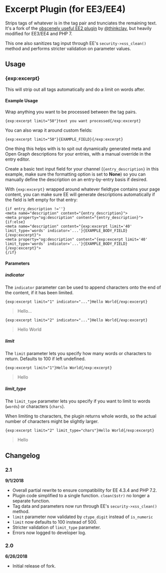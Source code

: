# Excerpt Plugin (for EE3/EE4)
Strips tags of whatever is in the tag pair and trunciates the remaining text. It's a fork of the [obscenely useful EE2 plugin](https://github.com/thinkclay/ExpressionEngine-Excerpt-Plugin) by [@thinkclay](https://github.com/thinkclay), but heavily modified for EE3/EE4 and PHP 7.

This one also sanitizes tag input through EE's `security->xss_clean()` method and performs stricter validation on parameter values.

## Usage

### {exp:excerpt}
This will strip out all tags automatically and do a limit on words after.

#### Example Usage
Wrap anything you want to be processed between the tag pairs.

```{exp:excerpt limit="50"}text you want processed{/exp:excerpt}```

You can also wrap it around custom fields:

```{exp:excerpt limit="50"}{EXAMPLE_FIELD}{/exp:excerpt}```

One thing this helps with is to spit out dynamically generated meta and Open Graph descriptions for your entries, with a manual override in the entry editor.

Create a basic text input field for your channel (`{entry_description}` in this example, make sure the formatting option is set to **None**) so you can manually define the description on an entry-by-entry basis if desired.

With `{exp:excerpt}` wrapped around whatever fieldtype contains your page content, you can make sure EE will generate descriptions automatically if the field is left empty for that entry:

```
{if entry_description !=''}
<meta name="description" content="{entry_description}">
<meta property="og:description" content="{entry_description}">
{if:else}
<meta name="description" content="{exp:excerpt limit='40' limit_type='words' indicator='...'}{EXAMPLE_BODY_FIELD}{/exp:excerpt}">
<meta property="og:description" content="{exp:excerpt limit='40' limit_type='words' indicator='...'}{EXAMPLE_BODY_FIELD}{/exp:excerpt}">
{/if}
```

#### Parameters

##### indicator
The `indicator` parameter can be used to append characters onto the end of the content, if it has been limited.

```{exp:excerpt limit="1" indicator="..."}Hello World{/exp:excerpt}```
> Hello...

```{exp:excerpt limit="2" indicator="..."}Hello World{/exp:excerpt}```
> Hello World


##### limit
The `limit` parameter lets you specify how many words or characters to return. Defaults to 100 if left undefined.

```{exp:excerpt limit="1"}Hello World{/exp:excerpt}```
> Hello


##### limit_type
The `limit_type` parameter lets you specify if you want to limit to words (`words`) or characters (`chars`).  

When limiting to characters, the plugin returns whole words, so the actual number of characters might be slightly larger. 

```{exp:excerpt limit="2" limit_type="chars"}Hello World{/exp:excerpt}```
>Hello


## Changelog

### 2.1
**9/1/2018**
- Overall partial rewrite to ensure compatibility for EE 4.3.4 and PHP 7.2.
- Plugin code simplified to a single function. `clean($str)` no longer a separate function.
- Tag data and parameters now run through EE's `security->xss_clean()` method.
- `limit` parameter now validated by `ctype_digit` instead of `is_numeric`
- `limit` now defaults to 100 instead of 500.
- Stricter validation of `limit_type` parameter.
- Errors now logged to developer log.

### 2.0
**6/26/2018**
- Initial release of fork.